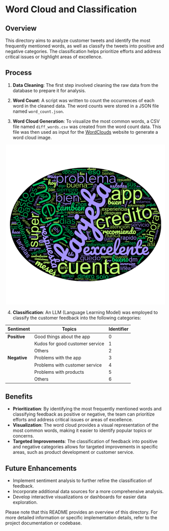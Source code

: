 # Word Cloud and Classification

## Overview

This directory aims to analyze customer tweets and identify the most frequently mentioned words, as well as classify the tweets into positive and negative categories. The classification helps prioritize efforts and address critical issues or highlight areas of excellence.

## Process

1. **Data Cleaning**: The first step involved cleaning the raw data from the database to prepare it for analysis.

2. **Word Count**: A script was written to count the occurrences of each word in the cleaned data. The word counts were stored in a JSON file named `word_count.json`.

3. **Word Cloud Generation**: To visualize the most common words, a CSV file named `diff_words.csv` was created from the word count data. This file was then used as input for the [WordClouds](https://www.wordclouds.com/) website to generate a word cloud image.
<p align="center">
<img src="wordcloud.png" alt="WordCloud from Data Base" style="width:500px;height:auto;">
</p>

4. **Classification**: An LLM (Language Learning Model) was employed to classify the customer feedback into the following categories:
<p align="center">

| Sentiment | Topics | Identifier |
|-----------|--------|-------|
| **Positive** | Good things about the app | 0 |
|           | Kudos for good customer service | 1 |
|           | Others | 2 |
| **Negative** | Problems with the app | 3 |
|           | Problems with customer service | 4 |
|           | Problems with products | 5 |
|           | Others | 6 |

</p>

## Benefits

- **Prioritization**: By identifying the most frequently mentioned words and classifying feedback as positive or negative, the team can prioritize efforts and address critical issues or areas of excellence.
- **Visualization**: The word cloud provides a visual representation of the most common words, making it easier to identify popular topics or concerns.
- **Targeted Improvements**: The classification of feedback into positive and negative categories allows for targeted improvements in specific areas, such as product development or customer service.

## Future Enhancements

- Implement sentiment analysis to further refine the classification of feedback.
- Incorporate additional data sources for a more comprehensive analysis.
- Develop interactive visualizations or dashboards for easier data exploration.

Please note that this README provides an overview of this directory. For more detailed information or specific implementation details, refer to the project documentation or codebase.
